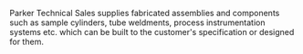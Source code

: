 Parker Technical Sales supplies fabricated assemblies and components such as
sample cylinders, tube weldments, process instrumentation systems etc. which
can be built to the customer's specification or designed for them.
